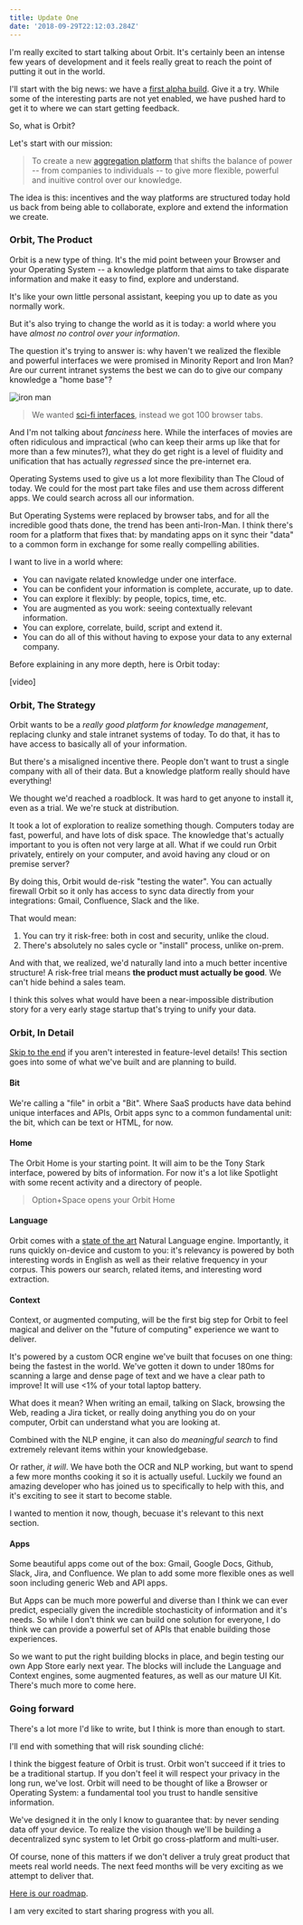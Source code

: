 ```yaml
---
title: Update One
date: '2018-09-29T22:12:03.284Z'
---
```


I'm really excited to start talking about Orbit. It's certainly been an intense few years of development and it feels really great to reach the point of putting it out in the world.

I'll start with the big news: we have a [first alpha build](). Give it a try. While some of the interesting parts are not yet enabled, we have pushed hard to get it to where we can start getting feedback.

So, what is Orbit?

Let's start with our mission:

> To create a new [aggregation platform](https://stratechery.com/2017/defining-aggregators/) that shifts the balance of power -- from companies to individuals -- to give more flexible, powerful and inuitive control over our knowledge.

The idea is this: incentives and the way platforms are structured today hold us back from being able to collaborate, explore and extend the information we create.

### Orbit, The Product

Orbit is a new type of thing. It's the mid point between your Browser and your Operating System -- a knowledge platform that aims to take disparate information and make it easy to find, explore and understand.

It's like your own little personal assistant, keeping you up to date as you normally work.

But it's also trying to change the world as it is today: a world where you have _almost no control over your information_.

The question it's trying to answer is: why haven't we realized the flexible and powerful interfaces we were promised in Minority Report and Iron Man? Are our current intranet systems the best we can do to give our company knowledge a "home base"?

![iron man](http://gradschoolguru.com/wp-content/uploads/2017/01/Iron-Man-Movie-Prologue-Hologram.jpg)

> We wanted [sci-fi interfaces](https://www.youtube.com/watch?v=PJqbivkm0Ms), instead we got 100 browser tabs.

And I'm not talking about _fanciness_ here. While the interfaces of movies are often ridiculous and impractical (who can keep their arms up like that for more than a few minutes?), what they do get right is a level of fluidity and unification that has actually _regressed_ since the pre-internet era.

Operating Systems used to give us a lot more flexibility than The Cloud of today. We could for the most part take files and use them across different apps. We could search across all our information.

But Operating Systems were replaced by browser tabs, and for all the incredible good thats done, the trend has been anti-Iron-Man. I think there's room for a platform that fixes that: by mandating apps on it sync their "data" to a common form in exchange for some really compelling abilities.

I want to live in a world where:

- You can navigate related knowledge under one interface.
- You can be confident your information is complete, accurate, up to date.
- You can explore it flexibly: by people, topics, time, etc.
- You are augmented as you work: seeing contextually relevant information.
- You can explore, correlate, build, script and extend it.
- You can do all of this without having to expose your data to any external company.

Before explaining in any more depth, here is Orbit today:

[video]

### Orbit, The Strategy

Orbit wants to be a _really good platform for knowledge management_, replacing clunky and stale intranet systems of today. To do that, it has to have access to basically all of your information.

But there's a misaligned incentive there. People don't want to trust a single company with all of their data. But a knowledge platform really should have everything!

We thought we'd reached a roadblock. It was hard to get anyone to install it, even as a trial. We we're stuck at distribution.

It took a lot of exploration to realize something though. Computers today are fast, powerful, and have lots of disk space. The knowledge that's actually important to you is often not very large at all. What if we could run Orbit privately, entirely on your computer, and avoid having any cloud or on premise server?

By doing this, Orbit would de-risk "testing the water". You can actually firewall Orbit so it only has access to sync data directly from your integrations: Gmail, Confluence, Slack and the like.

That would mean:

1. You can try it risk-free: both in cost and security, unlike the cloud.
2. There's absolutely no sales cycle or "install" process, unlike on-prem.

And with that, we realized, we'd naturally land into a much better incentive structure! A risk-free trial means **the product must actually be good**. We can't hide behind a sales team.

I think this solves what would have been a near-impossible distribution story for a very early stage startup that's trying to unify your data.

### Orbit, In Detail

[Skip to the end](#going-forward) if you aren't interested in feature-level details! This section goes into some of what we've built and are planning to build.

#### Bit

We're calling a "file" in orbit a "Bit". Where SaaS products have data behind unique interfaces and APIs, Orbit apps sync to a common fundamental unit: the bit, which can be text or HTML, for now.

#### Home

The Orbit Home is your starting point. It will aim to be the Tony Stark interface, powered by bits of information. For now it's a lot like Spotlight with some recent activity and a directory of people.

> Option+Space opens your Orbit Home

#### Language

Orbit comes with a [state of the art](https://arxiv.org/pdf/1803.08493.pdf) Natural Language engine. Importantly, it runs quickly on-device and custom to you: it's relevancy is powered by both interesting words in English as well as their relative frequency in your corpus. This powers our search, related items, and interesting word extraction.

#### Context

Context, or augmented computing, will be the first big step for Orbit to feel magical and deliver on the "future of computing" experience we want to deliver.

It's powered by a custom OCR engine we've built that focuses on one thing: being the fastest in the world. We've gotten it down to under 180ms for scanning a large and dense page of text and we have a clear path to improve! It will use <1% of your total laptop battery.

What does it mean? When writing an email, talking on Slack, browsing the Web, reading a Jira ticket, or really doing anything you do on your computer, Orbit can understand what you are looking at.

Combined with the NLP engine, it can also do _meaningful search_ to find extremely relevant items within your knowledgebase.

Or rather, _it will_. We have both the OCR and NLP working, but want to spend a few more months cooking it so it is actually useful. Luckily we found an amazing developer who has joined us to specifically to help with this, and it's exciting to see it start to become stable.

I wanted to mention it now, though, becuase it's relevant to this next section.

#### Apps

Some beautiful apps come out of the box: Gmail, Google Docs, Github, Slack, Jira, and Confluence. We plan to add some more flexible ones as well soon including generic Web and API apps.

But Apps can be much more powerful and diverse than I think we can ever predict, especially given the incredible stochasticity of information and it's needs. So while I don't think we can build one solution for everyone, I do think we can provide a powerful set of APIs that enable building those experiences.

So we want to put the right building blocks in place, and begin testing our own App Store early next year. The blocks will include the Language and Context engines, some augmented features, as well as our mature UI Kit. There's much more to come here.

### Going forward

There's a lot more I'd like to write, but I think is more than enough to start.

I'll end with something that will risk sounding cliché:

I think the biggest feature of Orbit is trust. Orbit won't succeed if it tries to be a traditional startup. If you don't feel it will respect your privacy in the long run, we've lost. Orbit will need to be thought of like a Browser or Operating System: a fundamental tool you trust to handle sensitive information.

We've designed it in the only I know to guarantee that: by never sending data off your device. To realize the vision though we'll be building a decentralized sync system to let Orbit go cross-platform and multi-user.

Of course, none of this matters if we don't deliver a truly great product that meets real world needs. The next feed months will be very exciting as we attempt to deliver that.

[Here is our roadmap]().

I am very excited to start sharing progress with you all.

<br />
